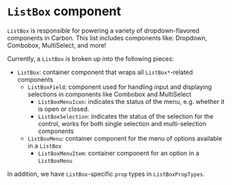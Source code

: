 # `ListBox` component

`ListBox` is responsible for powering a variety of dropdown-flavored components in Carbon. This list includes components like: Dropdown, Combobox, MultiSelect, and more!

Currently, a `ListBox` is broken up into the following pieces:

* `ListBox`: container component that wraps all `ListBox*`-related components
  * `ListBoxField`: component used for handling input and displaying selections in components like Combobox and MultiSelect
    * `ListBoxMenuIcon`: indicates the status of the menu, e.g. whether it is open or closed.
    * `ListBoxSelection`: indicates the status of the selection for the control, works for both single selection and multi-selection components
  * `ListBoxMenu`: container component for the menu of options available in a `ListBox`
    * `ListBoxMenuItem`: container component for an option in a `ListBoxMenu`

In addition, we have `ListBox`-specific `prop` types in `ListBoxPropTypes`.

